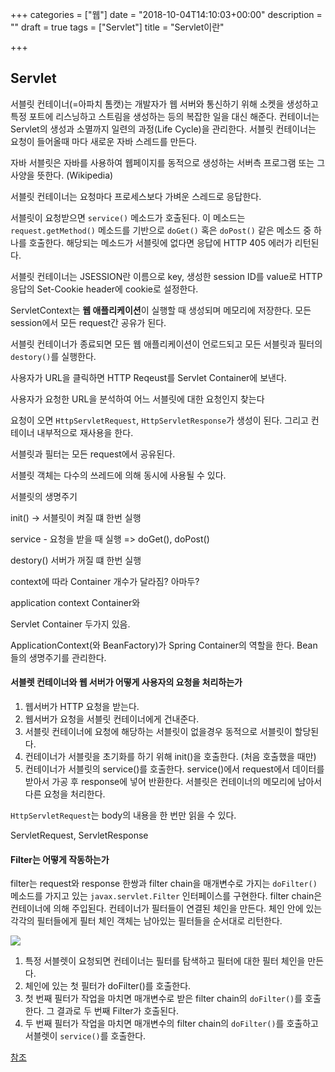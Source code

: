 +++
categories = ["웹"]
date = "2018-10-04T14:10:03+00:00"
description = ""
draft = true
tags = ["Servlet"]
title = "Servlet이란"

+++
## Servlet

서블릿 컨테이너(=아파치 톰캣)는 개발자가 웹 서버와 통신하기 위해 소켓을 생성하고 특정 포트에 리스닝하고 스트림을 생성하는 등의 복잡한 일을 대신 해준다. 컨테이너는 Servlet의 생성과 소멸까지 일련의 과정(Life Cycle)을 관리한다. 서블릿 컨테이너는 요청이 들어올때 마다 새로운 자바 스레드를 만든다.

자바 서블릿은 자바를 사용하여 웹페이지를 동적으로 생성하는 서버측 프로그램 또는 그 사양을 뜻한다. (Wikipedia)

서블릿 컨테이너는 요청마다 프로세스보다 가벼운 스레드로 응답한다.

서블릿이 요청받으면 `service()` 메소드가 호출된다. 이 메소드는 `request.getMethod()` 메소드를 기반으로 `doGet()` 혹은 `doPost()` 같은 메소드 중 하나를 호출한다. 해당되는 메소드가 서블릿에 없다면 응답에 HTTP 405 에러가 리턴된다.

서블릿 컨테이너는 JSESSION란 이름으로 key, 생성한 session ID를 value로 HTTP 응답의 Set-Cookie header에 cookie로 설정한다.

ServletContext는 **웹 애플리케이션**이 실행할 때 생성되며 메모리에 저장한다. 모든 session에서 모든 request간 공유가 된다.

서블릿 컨테이너가 종료되면 모든 웹 애플리케이션이 언로드되고 모든 서블릿과 필터의 `destory()`를 실행한다.

사용자가 URL을 클릭하면 HTTP Reqeust를 Servlet Container에 보낸다.

사용자가 요청한 URL을 분석하여 어느 서블릿에 대한 요청인지 찾는다

요청이 오면 `HttpServletRequest`, `HttpServletResponse`가 생성이 된다. 그리고 컨테이너 내부적으로 재사용을 한다.

서블릿과 필터는 모든 request에서 공유된다.

서블릿 객체는 다수의 쓰레드에 의해 동시에 사용될 수 있다.

서블릿의 생명주기

init() -> 서블릿이 켜질 떄 한번 실행

service - 요청을 받을 때 실행 => doGet(), doPost()

destory() 서버가 꺼질 떄 한번 실행

context에 따라 Container 개수가 달라짐? 아마두?

application context Container와

Servlet Container 두가지 있음.

ApplicationContext(와 BeanFactory)가 Spring Container의 역할을 한다. Bean들의 생명주기를 관리한다.

#### 서블렛 컨테이너와 웹 서버가 어떻게 사용자의 요청을 처리하는가

1. 웹서버가 HTTP 요청을 받는다.
2. 웹서버가 요청을 서블릿 컨테이너에게 건내준다.
3. 서블릿 컨테이너에 요청에 해당하는 서블릿이 없을경우 동적으로 서블릿이 할당된다.
4. 컨테이너가 서블릿을 초기화를 하기 위해 init()을 호출한다. (처음 호출했을 때만)
5. 컨테이너가 서블릿의 service()를 호출한다. service()에서 request에서 데이터를 받아서 가공 후 response에 넣어 반환한다. 서블릿은 컨테이너의 메모리에 남아서 다른 요청을 처리한다.

`HttpServletRequest`는 body의 내용을 한 번만 읽을 수 있다. 

ServletRequest, ServletResponse

#### Filter는 어떻게 작동하는가

filter는 request와 response 한쌍과 filter chain을 매개변수로 가지는 `doFilter()` 메소드를 가지고 있는 `javax.servlet.Filter` 인터페이스를 구현한다.  filter chain은 컨테이너에 의해 주입된다. 컨테이너가 필터들이 연결된 체인을 만든다. 체인 안에 있는 각각의 필터들에게 필터 체인 객체는 남아있는 필터들을 순서대로 리턴한다.

![](/uploads/filter.png)

1. 특정 서블렛이 요청되면 컨테이너는 필터를 탐색하고 필터에 대한 필터 체인을 만든다.
2. 체인에 있는 첫 필터가 doFilter()를 호출한다.
3. 첫 번째 필터가 작업을 마치면 매개변수로 받은 filter chain의 `doFilter()`를 호출한다. 그 결과로 두 번째 Filter가 호출된다.
4. 두 번째 필터가 작업을 마치면 매개변수의 filter chain의 `doFilter()`를 호출하고 서블렛이 `service()`를 호출한다.

[참조](https://okky.kr/article/372195)